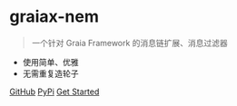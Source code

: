 # graiax-nem

> 一个针对 Graia Framework 的消息链扩展、消息过滤器

- 使用简单、优雅
- 无需重复造轮子

[GitHub](https://github.com/jinzhijie/graiax-nem)
[PyPi](https://pypi.org/project/graiax-nem/)
[Get Started](guides.md)